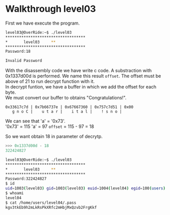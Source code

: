 # Walkthrough level03

First we have execute the program.  

```bash
level03@OverRide:~$ ./level03 
***********************************
*		level03		**
***********************************
Password:18

Invalid Password
```

With the disassembly code we have write c code. A substraction with 0x1337d00d is performed. We name this result `offset`. The offset must be above of 21 to run decrypt function with it.   
In decrypt funtion, we have a buffer in which we add the offset for each byte.  
We must convert our buffer to obtains "Congratulations!".

```
0x33617c7d | 0x7b66737e | 0x67667360 | 0x757c7d51 | 0x00
   g n o C |    u t a r |    i t a l |    ! s n o |
```

We can see that 'a' = '0x73'.  
'0x73' = 115
'a' = 97
`offset` = 115 - 97 = 18

So we want obtain 18 in parameter of decrytp.  
```python
>>> 0x1337d00d - 18
322424827
```

```bash
level03@OverRide:~$ ./level03 
***********************************
*		level03		**
***********************************
Password:322424827
$ id
uid=1003(level03) gid=1003(level03) euid=1004(level04) egid=100(users) groups=1004(level04),100(users),1003(level03)
$ whoami
level04
$ cat /home/users/level04/.pass
kgv3tkEb9h2mLkRsPkXRfc2mHbjMxQzvb2FrgKkf

```